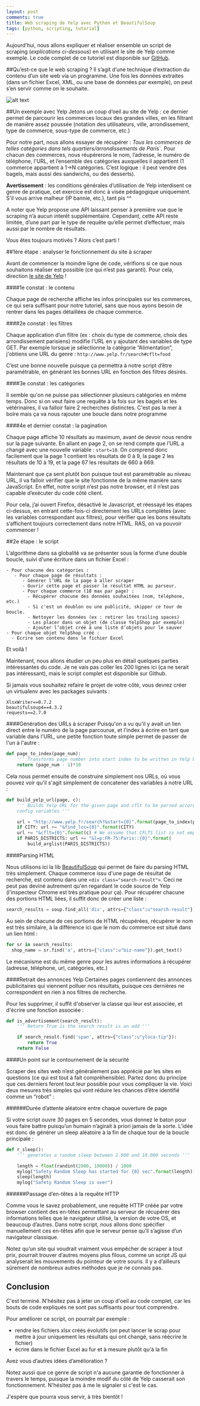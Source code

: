 ```yaml
---
layout: post
comments: true
title: Web scraping de Yelp avec Python et BeautifulSoup
tags: [python, scripting, tutorial]
---
```


Aujourd’hui, nous allons expliquer et réaliser ensemble un script de scraping (_explications ci-dessous_) en utilisant le site de Yelp comme exemple.
Le code complet de ce tutoriel est disponible sur [GitHub](https://github.com/ddahan?tab=repositories).

##Qu’est-ce que le web scraping ?
Il s’agit d’une technique d’extraction du contenu d’un site web via un programme. Une fois les données extraites (dans un fichier Excel, XML, ou une base de données par exemple), on peut s’en servir comme on le souhaite.


![alt text](http://webdata-scraping.com/wp-content/uploads/2013/11/web-scraping-services.png "scraping scheme")


##Un exemple avec Yelp
Jetons un coup d’oeil au site de Yelp : ce dernier permet de parcourir les commerces locaux des grandes villes, en les filtrant de manière assez poussée (notation des utilisateurs, ville, arrondissement, type de commerce, sous-type de commerce, etc.)

Pour notre part, nous allons essayer de récupérer : _Tous les commerces de telles catégories dans tels quartiers/arrondissements de Paris_`. Pour chacun des commerces, nous réupérerons le nom, l’adresse, le numéro de téléphone, l'URL, et l’ensemble des catégories auxquelles il appartient (1 commerce appartient à 1->N catégories. C’est logique : il peut vendre des bagels, mais aussi des sandwichs, ou des desserts).

**Avertissement** : les conditions générales d’utilisation de Yelp interdisent ce genre de pratique, cet exercice est donc à visée pédagogique uniquement. S'il vous arrive malheur (IP bannie, etc.), tant pis ^^

A noter que Yelp propose une API laissant penser à première vue que le scraping n’a aucun interêt supplémentaire. Cependant, cette API reste limitée, d’une part par le type de requête qu’elle permet d’effectuer, mais aussi par le nombre de résultats.

Vous êtes toujours motivés ? Alors c’est parti !

##1ère étape : analyser le fonctionnement du site à scraper

Avant de commencer la moindre ligne de code, vérifions si ce que nous souhaitons réaliser est possible (ce qui n’est pas garanti). Pour cela, direction [le site de Yelp](http://www.yelp.fr/search) !

####1e constat : le contenu

Chaque page de recherche affiche les infos principales sur les commerces, ce qui sera suffisant pour notre tutoriel, sans que nous ayons besoin de rentrer dans les pages détaillées de chaque commerce.

####2e constat : les filtres

Chaque application d’un filtre (ex : choix du type de commerce, choix des arrondissement parisiens) modifie l’URL en y ajoutant des variables de type GET. Par exemple lorsque je sélectionne la catégorie “Alimentation”, j'obtiens une URL du genre : `http://www.yelp.fr/search#cflt=food`

C’est une bonne nouvelle puisque ça permettra à notre script d’être paramétrable, en générant les bonnes URL en fonction des filtres désirés.

####3e constat : les catégories

Il semble qu'on ne puisse pas sélectionner plusieurs catégories en même temps. Donc si on veut faire une requête à la fois sur les bagels et les vétérinaires, il va falloir faire 2 recherches distinctes. C'est pas la mer à boire mais ça va nous rajouter une boucle dans notre programme

####4e et dernier constat : la pagination

Chaque page affiche 10 résultats au maximum, avant de devoir nous rendre sur la page suivante. En allant en page 2, on se rend compte que l’URL a changé avec une nouvelle variable : `start=10`. On comprend donc facilement que la page 1 contient les résultats de 0 à 9, la page 2 les résultats de 10 à 19, et la page 67 les résultats de 660 à 669.

Maintenant que ça sent plutôt bon puisque tout est paramétrable au niveau URL, il va falloir vérifier que le site fonctionne de la même manière sans JavaScript. En effet, notre script n’est pas notre browser, et il n’est pas capable d’exécuter du code côté client.

Pour cela, j’ai ouvert Firefox, désactivé le Javascript, et réessayé les étapes ci-dessus, en entrant cette-fois-ci directement les URLs complètes (avec les variables correspondant aux filtres), pour vérifier que les bons résultats s’affichent toujours correctement dans notre HTML. RAS, on va pouvoir commencer !

##2e étape : le script

L’algorithme dans sa globalité va se présenter sous la forme d’une double boucle, suivi d'une écriture dans un fichier Excel :

```
- Pour chacune des catégories :
   - Pour chaque page de résultats :
      - Générer l’URL de la page à aller scraper
      - Ouvrir cette page et passer le résultat HTML au parseur.
      - Pour chaque commerce (10 max par page) :
        - Récupèrer chacune des données souhaitées (nom, téléphone, etc.)
        - Si c'est un doublon ou une publicité, skipper ce tour de boucle.
        - Nettoyer les données (ex : retirer les trailing spaces)
        - Les placer dans un objet (de classe YelpShop par exemple)
        - Ajouter l’objet créé à une liste d’objets pour le sauver
- Pour chaque objet YelpShop créé :
  - Ecrire son contenu dans le fichier Excel
```

Et voilà !

Maintenant, nous allons étudier un peu plus en détail quelques parties intéressantes du code. Je ne vais pas coller les 200 lignes ici (ça ne serait pas intéressant), mais le script complet est disponible sur Github.

Si jamais vous souhaitez refaire le projet de votre côté, vous devrez créer un virtualenv avec les packages suivants :

```
XlsxWriter==0.7.2
beautifulsoup4==4.3.2
requests==2.7.0
```

####Génération des URLs à scraper
Puisqu'on a vu qu'il y avait un lien direct entre le numéro de la page parcourue, et l'index à écrire en tant que variable dans l'URL, une petite fonction toute simple permet de passer de l'un à l'autre :

``` python
def page_to_index(page_num):
    ''' Transforms page number into start index to be written in Yelp URL '''
    return (page_num - 1)*10
```

Cela nous permet ensuite de construire simplement nos URLs, où vous pouvez voir qu'il s'agit simplement de concatener des variables à notre URL :

``` python
def build_yelp_url(page, c):
    ''' Builds Yelp URL for the given page and cflt to be parsed according to
    config variables '''

    url = "http://www.yelp.fr/search?&start={0}".format(page_to_index(page))
    if CITY: url += "&find_loc={0}".format(CITY)
    url += "&cflt={0}".format(c) # We assume that CFLTS list is not empty
    if PARIS_DISTRICTS: url += "&l=p:FR-75:Paris::{0}".format(
        build_arglist(PARIS_DISTRICTS))
```

####Parsing HTML

Nous utilisons ici la lib [BeautifulSoup](http://www.crummy.com/software/BeautifulSoup/bs4/doc/) qui permet de faire du parsing HTML très simplement.
Chaque commerce issu d'une page de résultat de recherche, est contenu dans une `<div class="search-result">`. Ceci ne peut pas deviné autrement qu'en regardant le code source de Yelp (l'inspecteur Chrome est très pratique pour ça).
Pour récupérer chacune des portions HTML liées, il suffit donc de créer une liste :

```python
search_results = soup.find_all('div', attrs={"class":u"search-result"}):
```

Au sein de chacune de ces portions de HTML récupérées, récupérer le nom est très similaire, à la différence ici que le nom du commerce est situé dans un lien html :

```python
for sr in search_results:
  shop_name = sr.find('a', attrs={"class":u"biz-name"}).get_text()
```
Le mécanisme est du même genre pour les autres informations à récupérer (adresse, téléphone, url, catégories, etc.)

####Retrait des annonces Yelp
Certaines pages contiennent des annonces publicitaires qui viennent polluer nos résultats, puisque ces dernières ne correspondent en rien à nos filtres de recherche.
<!-- Annonce image -->
Pour les supprimer, il suffit d'observer la classe qui leur est associée, et d'écrire une fonction associée :

```python
def is_advertisement(search_result):
    ''' Return True is the search result is an add '''

    if search_result.find('span', attrs={"class":u"yloca-tip"}):
        return True
    return False
```


####Un point sur le contournement de la sécurité

Scraper des sites web n’est généralement pas apprécié par les sites en questions (ce qui est tout à fait compréhensible). Partez donc du principe que ces derniers feront tout leur possible pour vous compliquer la vie. Voici deux mesures très simples qui vont réduire les chances d’être identifié comme un “robot” :

######Durée d’attente aléatoire entre chaque ouverture de page

Si votre script ouvre 30 pages en 5 secondes, vous donnez le baton pour vous faire battre puisqu’un humain n’agirait à priori jamais de la sorte. L’idée est donc de générer un sleep aléatoire à la fin de chaque tour de la boucle principale :

``` python
def r_sleep():
    ''' generates a random sleep between 2.000 and 10.000 seconds '''

    length = float(randint(2000, 10000)) / 1000
    mylog("Safety Random Sleep has started for {0} sec".format(length))
    sleep(length)
    mylog("Safety Random Sleep is over")
```

######Passage d’en-têtes à la requête HTTP

Comme vous le savez probablement, une requête HTTP créée par votre browser contient des en-têtes permettant au serveur de récupérer des informations telles que le navigateur utilisé, la version de votre OS, et beaucoup d’autres.
Dans notre script, nous allons donc spécifier manuellement ces en-têtes afin que le serveur pense qu’il s’agisse d’un navigateur classique.

Notez qu’un site qui voudrait vraiment vous empêcher de scraper à tout prix, pourrait trouver d’autres moyens plus filous, comme un script JS qui analyserait les mouvements du pointeur de votre souris. Il y a d’ailleurs sûrement de nombreux autres méthodes que je ne connais pas.

## Conclusion

C'est terminé. N'hésitez pas à jeter un coup d'oeil au code complet, car les bouts de code expliqués ne sont pas suffisants pour tout comprendre.

Pour améliorer ce script, on pourrait par exemple :
- rendre les fichiers xlsx créés évolutifs (on peut lancer le scrap pour mettre à jour uniquement les résultats qui ont changé, sans réécrire le fichier)
- écrire dans le fichier Excel au fur et à mesure plutôt qu'à la fin

Avez vous d’autres idées d’amélioration ?

Notez aussi que ce genre de script n'a aucune garantie de fonctionner à travers le temps, puisque la moindre modif du côté de Yelp casserait son fonctionnement. N'hésitez pas à me le signaler si c'est le cas.

J'espère que pourra vous servir, à très bientôt !

